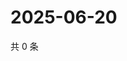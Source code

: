# 2025-06-20

共 0 条

<!-- BEGIN ZHIHUQUESTIONS -->
<!-- 最后更新时间 Fri Jun 20 2025 10:43:05 GMT+0800 (China Standard Time) -->

<!-- END ZHIHUQUESTIONS -->
